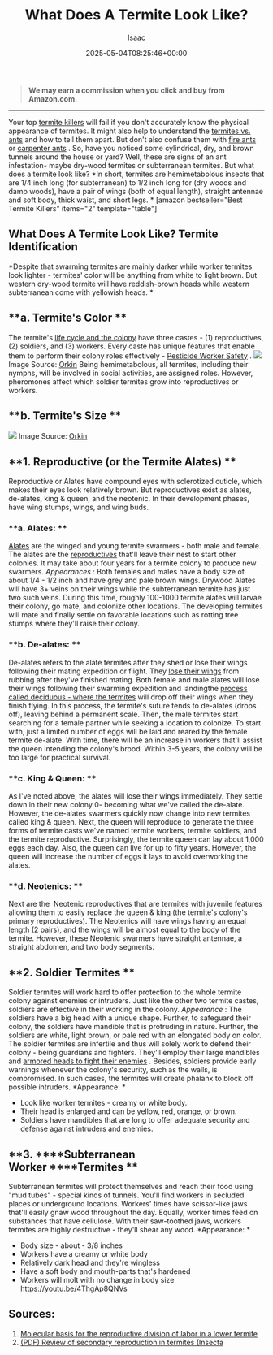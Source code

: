 ﻿---
author: Isaac
layout: post
title: What Does A Termite Look Like?
date: '2025-05-04T08:25:46+00:00'
categories:
- Guide
- Termites
tags: []
slug: /what-does-a-termite-look-like/
lastmod: 2025-05-07T12:21:29+03:00
---
> **We may earn a commission when you click and buy from Amazon.com.**
>

---
Your top
[termite killers](https://pestpolicy.com/best-termite-killer/)
will fail if you don't accurately know the physical appearance of termites. It might also help to understand the
[termites vs. ants](https://pestpolicy.com/flying-ants-vs-termites/)
and how to tell them apart.
But don't also confuse them with
[fire ants](https://pestpolicy.com/best-fire-ant-killer-for-lawns/)
or
[carpenter ants](https://pestpolicy.com/best-ant-killer/)
. So, have you noticed some
cylindrical, dry, and brown tunnels around the house or yard? Well, these are signs of an ant infestation- maybe dry-wood termites or subterranean termites. But what does a termite look like?
*In short, termites are hemimetabolous insects that are 1/4 inch long (for subterranean) to 1/2 inch long for (dry woods and damp woods), have a pair of wings (both of equal length), straight antennae and soft body, thick waist, and short legs. *
[amazon bestseller="Best Termite Killers" items="2" template="table"]
## What Does A Termite Look Like? Termite Identification
*Despite that swarming termites are mainly darker while worker termites look lighter - termites' color will be anything from white to light brown. But western dry-wood termite will have reddish-brown heads while western subterranean come with yellowish heads. *
## **a. Termite's Color **
The termite's
[life cycle and the colony](https://pestpolicy.com/bed-bug-eggs/)
have three castes - (1) reproductives, (2) soldiers, and (3) workers. Every caste has unique features that enable them to perform their colony roles effectively -
[Pesticide Worker Safety](https://www.epa.gov/pesticides)
.
![](/assets/img/content/what_color_are_termites.png)
Image Source:
[Orkin](https://www.domyown.com/termite-identification-guide-a-476.html)
Being hemimetabolous, all termites, including their nymphs, will be involved in social activities, are assigned roles. However, pheromones affect which soldier termites grow into reproductives or workers.
## **b. Termite's Size **
![](/assets/img/content/how_big_are_termites_termite_size_comparison.png)
Image Source:
[Orkin](https://www.domyown.com/termite-identification-guide-a-476.html)
## **1. Reproductive (or the Termite ****Alates****) **
Reproductive or Alates have compound eyes with sclerotized cuticle, which makes their eyes look relatively brown.
But reproductives exist as alates, de-alates, king & queen, and the neotenic. In their development phases, have wing stumps, wings, and wing buds.
### **a. Alates: **
[Alates](https://en.wikipedia.org/wiki/Alate)
are the winged and young termite swarmers - both male and female. The alates are the
[reproductives](https://en.wikipedia.org/wiki/Termite)
that'll leave their nest to start other colonies. It may take about four years for a termite colony to produce new swarmers.
*Appearances*
: Both females and males have a body size of about 1/4 - 1/2 inch and have grey and pale brown wings. Drywood Alates will have 3+ veins on their wings while the subterranean termite has just two such veins.
During this time, roughly 100-1000 termite alates will larvae their colony, go mate, and colonize other locations. The developing termites will mate and finally settle on favorable locations such as rotting tree stumps where they'll raise their colony.
### **b. De-alates: **
De-alates refers to the alate termites after they shed or lose their wings following their mating expedition or flight. They
[lose their wings](https://pestpolicy.com/do-bed-bugs-have-wings/)
from rubbing after they've finished mating.
Both female and male alates will lose their wings following their swarming expedition and landingthe
[process called deciduous - where the termites](https://pestpolicy.com/termite-fumigation/)
will drop off their wings when they finish flying.
In this process, the termite's suture tends to de-alates (drops off), leaving behind a permanent scale. Then, the male termites start searching for a female partner while seeking a location to colonize.
To start with, just a limited number of eggs will be laid and reared by the female termite de-alate.
With time, there will be an increase in workers that'll assist the queen intending the colony's brood. Within 3-5 years, the colony will be too large for practical survival.
### **c. King & Queen: **
As I've noted above, the alates will lose their wings immediately. They settle down in their new colony 0- becoming what we've called the de-alate. However, the de-alates swarmers quickly now change into new termites called king & queen.
Next, the queen will reproduce to generate the three forms of termite casts we've named termite workers, termite soldiers, and the termite reproductive.
Surprisingly, the termite queen can lay about 1,000 eggs each day. Also, the queen can live for up to fifty years. However, the queen will increase the number of eggs it lays to avoid overworking the alates.
### **d. Neotenics: **
Next are the  Neotenic reproductives that are termites with juvenile features allowing them to easily replace the queen & king (the termite's colony's primary reproductives).
The Neotenics will have wings having an equal length (2 pairs), and the wings will be almost equal to the body of the termite. However, these Neotenic swarmers have straight antennae, a straight abdomen, and two body segments.
## **2. Soldier Termites **
Soldier termites will work hard to offer protection to the whole termite colony against enemies or intruders. Just like the other two termite castes, soldiers are effective in their working in the colony.
*Appearance*
: The soldiers have a big head with a unique shape. Further, to safeguard their colony, the soldiers have mandible that is protruding in nature. Further, the soldiers are white, light brown, or pale red with an elongated body on color.
The soldier termites are infertile and thus will solely work to defend their colony - being guardians and fighters. They'll employ their large mandibles and
[armored heads to fight their enemies](https://acoustics.org/pressroom/httpdocs/152nd/fink.html)
.
Besides, soldiers provide early warnings whenever the colony's security, such as the walls, is compromised. In such cases, the termites will create phalanx to block off possible intruders.
*Appearance: *
- Look like worker termites - creamy or white body.
- Their head is enlarged and can be yellow, red, orange, or brown.
- Soldiers have mandibles that are long to offer adequate security and defense against intruders and enemies.
## **3. ****Subterranean Worker ****Termites **
Subterranean termites will protect themselves and reach their food using "mud tubes" - special kinds of tunnels. You'll find workers in secluded places or underground locations.
Workers' times have scissor-like jaws that'll easily gnaw wood throughout the day. Equally, worker times feed on substances that have cellulose.
With their saw-toothed jaws, workers termites are highly destructive - they'll shear any wood.
*Appearance: *
- Body size - about  - 3/8 inches
- Workers have a creamy or white body
- Relatively dark head and they're wingless
- Have a soft body and mouth-parts that's hardened
- Workers will molt with no change in body size
https://youtu.be/4ThgAp8QNVs
## Sources:
1. [Molecular basis for the reproductive division of labor in a lower termite](https://bmcgenomics.biomedcentral.com/articles/10.1186/1471-2164-8-198)
2. [(PDF) Review of secondary reproduction in termites (Insecta](https://www.researchgate.net/publication/287843812_Review_of_secondary_reproduction_in_termites_Insecta_Isoptera_with_comments_on_its_role_in_termite_ecology_and_social_evolution)